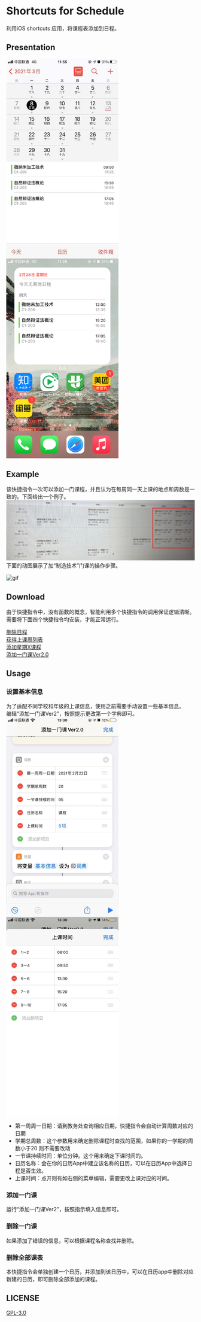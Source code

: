 # Shortcuts for Schedule

利用iOS shortcuts 应用，将课程表添加到日程。

## Presentation

 <img src="img/presentation1.png" width = "300"  alt="presentation in calendar" align=center />
 <img src="img/presentation2.png" width = "300"  alt="presentation in widget" align=center />

## Example

该快捷指令一次可以添加一门课程，并且认为在每周同一天上课的地点和周数是一致的。下面给出一个例子。
![schedule](img/example1.png)
下面的动图展示了加“制造技术”门课的操作步骤。

 <img src="img/example2.gif" width = "300"  alt="gif" align=center />

## Download

由于快捷指令中，没有函数的概念，智能利用多个快捷指令的调用保证逻辑清晰。
需要将下面四个快捷指令均安装，才能正常运行。

[删除日程](https://www.icloud.com/shortcuts/9388b9a1387f483a94a2510c22919581)  
[获得上课周列表](https://www.icloud.com/shortcuts/6853b7414f2e4a65939a03ff975092ed)  
[添加星期X课程](https://www.icloud.com/shortcuts/cc90055edd714811ad1457b7efd84d97)  
[添加一门课Ver2.0](https://www.icloud.com/shortcuts/9a99989cfaf54a0fa7ce319de9f17483)  

## Usage

### 设置基本信息

为了适配不同学校和年级的上课信息，使用之前需要手动设置一些基本信息。  
编辑“添加一门课Ver2”，按照提示更改第一个字典即可。  
 <img src="img/settings0.png" width = "300"  alt="gif" align=center />
 <img src="img/settings1.png" width = "300"  alt="gif" align=center />
- 第一周周一日期：请到教务处查询相应日期，快捷指令会自动计算周数对应的日期
- 学期总周数：这个参数用来确定删除课程时查找的范围，如果你的一学期的周数小于20 则不需要改动
- 一节课持续时间：单位分钟。这个用来确定下课时间的。
- 日历名称：会在你的日历App中建立该名称的日历，可以在日历App中选择日程是否生效。
- 上课时间：点开则有如右侧的菜单编辑，需要更改上课对应的时间。

### 添加一门课

运行“添加一门课Ver2”，按照指示填入信息即可。

### 删除一门课

如果添加了错误的信息，可以根据课程名称查找并删除。

### 删除全部课表

本快捷指令会单独创建一个日历，并添加到该日历中，可以在日历app中删除对应新建的日历，即可删除全部添加的课程。

## LICENSE
[GPL-3.0](LICENSE)
